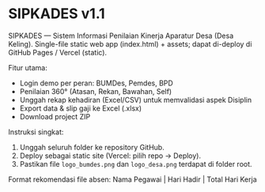 
# SIPKADES v1.1
SIPKADES — Sistem Informasi Penilaian Kinerja Aparatur Desa (Desa Keling).
Single-file static web app (index.html) + assets; dapat di-deploy di GitHub Pages / Vercel (static).

Fitur utama:
- Login demo per peran: BUMDes, Pemdes, BPD
- Penilaian 360° (Atasan, Rekan, Bawahan, Self)
- Unggah rekap kehadiran (Excel/CSV) untuk memvalidasi aspek Disiplin
- Export data & slip gaji ke Excel (.xlsx)
- Download project ZIP

Instruksi singkat:
1. Unggah seluruh folder ke repository GitHub.
2. Deploy sebagai static site (Vercel: pilih repo -> Deploy).
3. Pastikan file `logo_bumdes.png` dan `logo_desa.png` terdapat di folder root.

Format rekomendasi file absen:
Nama Pegawai | Hari Hadir | Total Hari Kerja
